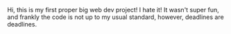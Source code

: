 Hi, this is my first proper big web dev project!
I hate it!
It wasn't super fun, and frankly the code is not up to my usual standard, however, deadlines are deadlines.
